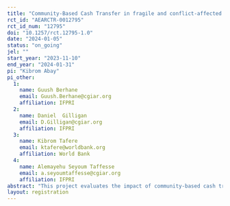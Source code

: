 ```yaml
---
title: "Community-Based Cash Transfer in fragile and conflict-affected communities"
rct_id: "AEARCTR-0012795"
rct_id_num: "12795"
doi: "10.1257/rct.12795-1.0"
date: "2024-01-05"
status: "on_going"
jel: ""
start_year: "2023-11-10"
end_year: "2024-01-31"
pi: "Kibrom Abay"
pi_other:
  1:
    name: Guush Berhane
    email: Guush.Berhane@cgiar.org
    affiliation: IFPRI
  2:
    name: Daniel  Gilligan
    email: D.Gilligan@cgiar.org
    affiliation: IFPRI
  3:
    name: Kibrom Tafere
    email: ktafere@worldbank.org
    affiliation: World Bank
  4:
    name: Alemayehu Seyoum Taffesse
    email: a.seyoumtaffesse@cgiar.org
    affiliation: IFPRI
abstract: "This project evaluates the impact of community-based cash transfers on household welfare in conflict affected and fragile settings. We aim to address the following important questions: (1) Can Community-Based cash transfers improve food security and subjective well-being of beneficiaries in conflict-affected settings? (ii) Can relatively small community-based cash transfers improve mental health and stress in the face of recurrent conflicts? (iii) Do welfare impacts of community-based cash transfers vary by how they are targeted? (iv) Are community-based transfers more impactful for improving welfare outcomes in conflict affected communities? (v) What is the impact of community-based cash transfers on trust in local governance and social cohesion in the presence and absence of conflicts? To address these questions, we design a cluster-based Randomized Control Trial (RCT) and randomly assign communities into control group and community-based cash transfers involving different targeting approaches. "
layout: registration
---
```



